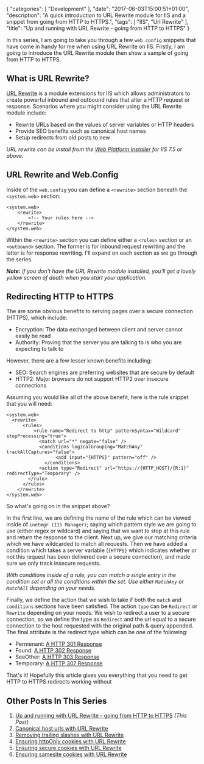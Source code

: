 {
   "categories": [ "Development" ],
   "date": "2017-06-03T15:00:51+01:00",
   "description": "A quick introduction to URL Rewrite module for IIS and a snippet from going from HTTP to HTTPS.",
   "tags": [ "IIS", "Url Rewrite" ],
   "title": "Up and running with URL Rewrite - going from HTTP to HTTPS"
}

In this series, I am going to take you through a few `web.config` snippets that have come in handy for me when using URL Rewrite on IIS. Firstly, I am going to introduce the URL Rewrite module then show a sample of going from HTTP to HTTPS.

<!--more-->

## What is URL Rewrite?

[URL Rewrite](https://www.iis.net/downloads/microsoft/url-rewrite)  is a module extensions for IIS which allows administrators to create powerful inbound and outbound rules that alter a HTTP request or response. Scenarios where you might consider using the URL Rewrite module include:

- Rewrite URLs based on the values of server variables or HTTP headers
- Provide SEO benefits such as canonical host names
- Setup redirects from old posts to new

*URL rewrite can be install from the [Web Platform Installer](http://go.microsoft.com/fwlink/?LinkID=615137) for IIS 7.5 or above.*

## URL Rewrite and Web.Config

Inside of the `web.config` you can define a `<rewrite>` section beneath the `<system.web>` section:

    <system.web>
        <rewrite>
            <!-- Your rules here -->
        </rewrite>
    </system.web>

Within the `<rewrite>` section you can define either a `<rules>` section or an `<outbound>` section. The former is for inbound request rewriting and the latter is for response rewriting. I'll expand on each section as we go through the series.

***Note:** if you don't have the URL Rewrite module installed, you'll get a lovely yellow screen of death when you start your application.*

## Redirecting HTTP to HTTPS

The are some obvious benefits to serving pages over a secure connection (HTTPS), which include:

- Encryption: The data exchanged between client and server cannot easily be read
- Authority: Proving that the server you are talking to is who you are expecting to talk to

However, there are a few lesser known benefits including:

- SEO: Search engines are preferring websites that are secure by default
- HTTP2: Major browsers do not support HTTP2 over insecure connections

Assuming you would like all of the above benefit, here is the rule snippet that you will need:

    <system.web>
      <rewrite>
          <rules>
              <rule name="Redirect to http" patternSyntax="Wildcard" stopProcessing="true">
                <match url="*" negate="false" />
                <conditions logicalGrouping="MatchAny" trackAllCaptures="false">
                      <add input="{HTTPS}" pattern="off" />
                  </conditions>
                <action type="Redirect" url="https://{HTTP_HOST}/{R:1}" redirectType="Temporary" />
            </rule>
          </rules>
        </rewrite>
    </system.web>

So what's going on in the snippet above?

In the first line, we are defining the name of the rule which can be viewed inside of `inetmgr (IIS Manager)`; saying which pattern style we are going to use (either regex or wildcard) and saying that we want to stop at this rule and return the response to the client. Next up, we give our matching criteria which we have wildcarded to match all requests. Then we have added a condition which takes a server variable (`{HTTPS}` which indicates whether or not this request has been delivered over a secure connection), and made sure we only track insecure requests.

*With conditions inside of a rule, you can match a single entry in the condition set or all the conditions within the set. Use either `MatchAny` or `MatchAll` depending on your needs.*

Finally, we define the action that we wish to take if both the `match` and `conditions` sections have been satisfied. The action `type` can be `Redirect` or `Rewrite` depending on your needs. We wish to redirect a user to a secure connection, so we define the type as `Redirect` and the url equal to a secure connection to the host requested with the original path & query appended. The final attribute is the redirect type which can be one of the following:

- Permenant: [A HTTP 301 Response](https://httpstatuses.com/301)
- Found: [A HTTP 302 Response](https://httpstatuses.com/302)
- SeeOther: [A HTTP 303 Response](https://httpstatuses.com/303)
- Temporary: [A HTTP 307 Response](https://httpstatuses.com/307)

That's it! Hopefully this article gives you everything that you need to get HTTP to HTTPS redirects working without 

## Other Posts In This Series

1. [Up and running with URL Rewrite - going from HTTP to HTTPS](/article/2017/06/up-and-running-with-url-rewrite---going-from-http-to-https/) *(This Post)*
2. [Canonical host urls with URL Rewrite](/article/2017/06/canonical-host-urls-with-url-rewrite/)
3. [Removing trailing slashes with URL Rewrite](/article/2017/06/removing-trailing-slashes-with-url-rewrite/)
4. [Ensuring httpOnly cookies with URL Rewrite](/article/2017/06/ensuring-httponly-cookies-with-url-rewrite/)
5. [Ensuring secure cookies with URL Rewrite](/article/2017/06/ensuring-secure-cookies-with-url-rewrite/)
6. [Ensuring samesite cookies with URL Rewrite](/article/2017/06/ensuring-samesite-cookies-with-url-rewrite/)